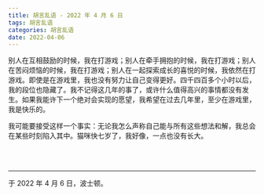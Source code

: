 ```yaml
---
title: 胡言乱语 - 2022 年 4 月 6 日
tags: 胡言乱语
categories: 胡言乱语
date: 2022-04-06
---
```


别人在互相鼓励的时候，我在打游戏；别人在牵手拥抱的时候，我在打游戏；别人在苦闷烦恼的时候，我在打游戏；别人在一起探索成长的喜悦的时候，我依然在打游戏。即使是在游戏里，我也没有努力让自己变得更好。四千四百多个小时以后，我的段位也隐藏了。我不记得这几年的事了，或许什么值得高兴的事情都没有发生。如果我能许下一个绝对会实现的愿望，我希望在过去几年里，至少在游戏里，我是快乐的。

我可能要接受这样一个事实：无论我怎么声称自己能与所有这些想法和解，我总会在某些时刻陷入其中。猫咪快七岁了，我好像，一点也没有长大。

<br>

<br>

------

于 2022 年 4 月 6 日，波士顿。
